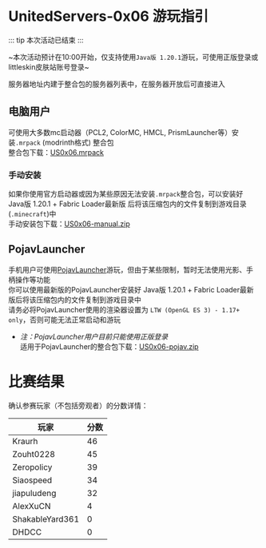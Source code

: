 # UnitedServers-0x06 游玩指引

::: tip
本次活动已结束
:::

~本次活动预计在10:00开始，仅支持使用`Java版 1.20.1`游玩，可使用正版登录或littleskin皮肤站账号登录~

服务器地址内建于整合包的服务器列表中，在服务器开放后可直接进入

## 电脑用户

可使用大多数mc启动器（PCL2, ColorMC, HMCL, PrismLauncher等）安装`.mrpack` (modrinth格式) 整合包  
整合包下载：[US0x06.mrpack](https://dl.alexxu.icu/US0x06/US0x06.mrpack)  

### 手动安装

如果你使用官方启动器或因为某些原因无法安装`.mrpack`整合包，可以安装好 Java版 1.20.1 + Fabric Loader最新版 后将该压缩包内的文件复制到游戏目录(`.minecraft`)中  
手动安装包下载：[US0x06-manual.zip](https://dl.alexxu.icu/US0x06/US0x06-manual.zip)

## PojavLauncher

手机用户可使用[PojavLauncher](https://github.com/PojavLauncherTeam/PojavLauncher)游玩，但由于某些限制，暂时无法使用光影、手柄操作等功能  
你可以使用最新版的PojavLauncher安装好 Java版 1.20.1 + Fabric Loader最新版后将该压缩包内的文件复制到游戏目录中  
请务必将PojavLauncher使用的渲染器设置为 `LTW (OpenGL ES 3) - 1.17+ only`，否则可能无法正常启动和游玩  
* *注：PojavLauncher用户目前只能使用正版登录*  
适用于PojavLauncher的整合包下载：[US0x06-pojav.zip](https://dl.alexxu.icu/US0x06/US0x06-pojav.zip)

# 比赛结果

确认参赛玩家（不包括旁观者）的分数详情：

| 玩家 | 分数 |
|-----|-----|
| Kraurh | 46 |
| Zouht0228 | 45 |
| Zeropolicy | 39 |
| Siaospeed | 34 |
| jiapuludeng | 32 |
| AlexXuCN | 4 |
| ShakableYard361 | 0 |
| DHDCC | 0 |
